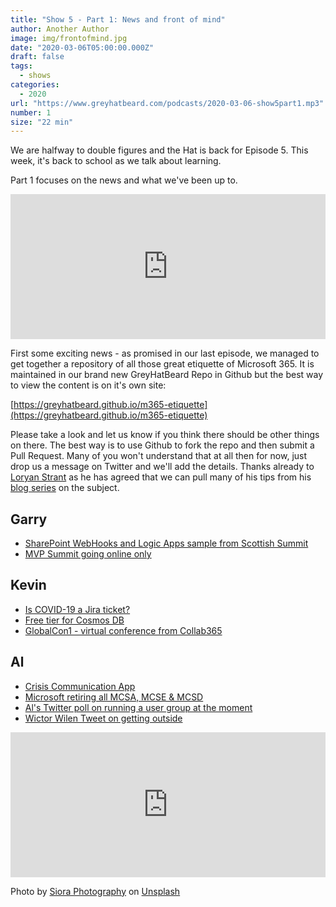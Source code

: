 ```yaml
---
title: "Show 5 - Part 1: News and front of mind"
author: Another Author
image: img/frontofmind.jpg
date: "2020-03-06T05:00:00.000Z"
draft: false
tags: 
  - shows
categories:
  - 2020
url: "https://www.greyhatbeard.com/podcasts/2020-03-06-show5part1.mp3"
number: 1
size: "22 min"
---
```


We are halfway to double figures and the Hat is back for Episode 5. This week, it's back to school as we talk about learning.

Part 1 focuses on the news and what we've been up to. 

<iframe src="https://open.spotify.com/embed-podcast/episode/4kKEReoc9uHHaqlhnUQHaS" width="100%" height="232" frameborder="0" allowtransparency="true" allow="encrypted-media"></iframe>

First some exciting news - as promised in our last episode, we managed to get together a repository of all those great etiquette of Microsoft 365. It is maintained in our brand new GreyHatBeard Repo in Github but the best way to view the content is on it's own site:

[https://greyhatbeard.github.io/m365-etiquette](https://greyhatbeard.github.io/m365-etiquette)

Please take a look and let us know if you think there should be other things on there. The best way is to use Github to fork the repo and then submit a Pull Request. Many of you won't understand that at all then for now, just drop us a message on Twitter and we'll add the details. Thanks already to [Loryan Strant](https://twitter.com/LoryanStrant) as he has agreed that we can pull many of his tips from his [blog series](https://office365etiquette.info/) on the subject.


## Garry
- [SharePoint WebHooks and Logic Apps sample from Scottish Summit](https://github.com/garrytrinder/spo-webhook-logicapp)
- [MVP Summit going online only](https://www.zdnet.com/article/microsoft-cancels-mvp-summit-due-to-covid-19-coronavirus-fears/)

## Kevin
- [Is COVID-19 a Jira ticket?](https://twitter.com/mollywaggett/status/1235281112684843009)
- [Free tier for Cosmos DB](https://www.zdnet.com/article/microsoft-to-introduce-a-free-tier-of-its-cosmos-db-nosql-database/)
- [GlobalCon1 - virtual conference from Collab365](https://events.collab365.community/globalcon1-agenda/)

## Al
- [Crisis Communication App](https://powerapps.microsoft.com/en-us/blog/crisis-communication-a-power-platform-template/)
- [Microsoft retiring all MCSA, MCSE & MCSD](https://www.microsoft.com/en-us/learning/community-blog-post.aspx?BlogId=8&Id=375282)
- [Al's Twitter poll on running a user group at the moment](https://twitter.com/al_eardley/status/1235236763226034177)
- [Wictor Wilen Tweet on getting outside](https://twitter.com/wictor/status/1235615718294634496?s=20)

<iframe src="https://open.spotify.com/embed-podcast/episode/4kKEReoc9uHHaqlhnUQHaS" width="100%" height="232" frameborder="0" allowtransparency="true" allow="encrypted-media"></iframe>

Photo by [Siora Photography](https://unsplash.com/@siora18?utm_source=unsplash&utm_medium=referral&utm_content=creditCopyText) on [Unsplash](https://unsplash.com/@siora18)